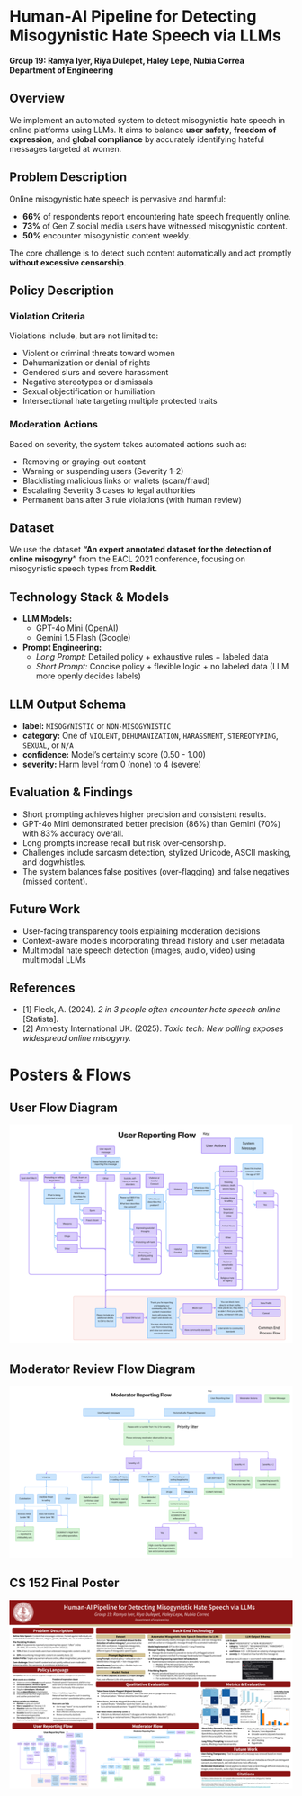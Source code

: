 # Human-AI Pipeline for Detecting Misogynistic Hate Speech via LLMs

**Group 19: Ramya Iyer, Riya Dulepet, Haley Lepe, Nubia Correa**  
**Department of Engineering**

## Overview

We implement an automated system to detect misogynistic hate speech in online platforms using LLMs. It aims to balance **user safety**, **freedom of expression**, and **global compliance** by accurately identifying hateful messages targeted at women.

## Problem Description

Online misogynistic hate speech is pervasive and harmful:

- **66%** of respondents report encountering hate speech frequently online.
- **73%** of Gen Z social media users have witnessed misogynistic content.
- **50%** encounter misogynistic content weekly.

The core challenge is to detect such content automatically and act promptly **without excessive censorship**.

## Policy Description

### Violation Criteria

Violations include, but are not limited to:

- Violent or criminal threats toward women
- Dehumanization or denial of rights
- Gendered slurs and severe harassment
- Negative stereotypes or dismissals
- Sexual objectification or humiliation
- Intersectional hate targeting multiple protected traits

### Moderation Actions

Based on severity, the system takes automated actions such as:

- Removing or graying-out content
- Warning or suspending users (Severity 1-2)
- Blacklisting malicious links or wallets (scam/fraud)
- Escalating Severity 3 cases to legal authorities
- Permanent bans after 3 rule violations (with human review)

## Dataset

We use the dataset **“An expert annotated dataset for the detection of online misogyny”** from the EACL 2021 conference, focusing on misogynistic speech types from **Reddit**.

## Technology Stack & Models

- **LLM Models:**
  - GPT-4o Mini (OpenAI)
  - Gemini 1.5 Flash (Google)
- **Prompt Engineering:**
  - _Long Prompt:_ Detailed policy + exhaustive rules + labeled data
  - _Short Prompt:_ Concise policy + flexible logic + no labeled data (LLM more openly decides labels)

## LLM Output Schema

- **label:** `MISOGYNISTIC` or `NON-MISOGYNISTIC`
- **category:** One of `VIOLENT`, `DEHUMANIZATION`, `HARASSMENT`, `STEREOTYPING`, `SEXUAL`, or `N/A`
- **confidence:** Model’s certainty score (0.50 - 1.00)
- **severity:** Harm level from 0 (none) to 4 (severe)

## Evaluation & Findings

- Short prompting achieves higher precision and consistent results.
- GPT-4o Mini demonstrated better precision (86%) than Gemini (70%) with 83% accuracy overall.
- Long prompts increase recall but risk over-censorship.
- Challenges include sarcasm detection, stylized Unicode, ASCII masking, and dogwhistles.
- The system balances false positives (over-flagging) and false negatives (missed content).

## Future Work

- User-facing transparency tools explaining moderation decisions
- Context-aware models incorporating thread history and user metadata
- Multimodal hate speech detection (images, audio, video) using multimodal LLMs

## References

- [1] Fleck, A. (2024). _2 in 3 people often encounter hate speech online_ [Statista].
- [2] Amnesty International UK. (2025). _Toxic tech: New polling exposes widespread online misogyny._

# Posters & Flows

## User Flow Diagram

![User Flow Diagram](assets/User%20Reporting%20Flow.png)

## Moderator Review Flow Diagram

![Moderator Review Flow Diagram](assets/Moderator%20Reporting%20Flow.png)

## CS 152 Final Poster

![CS 152 Final Poster](assets/CS%20152%20Final%20Poster.png)
